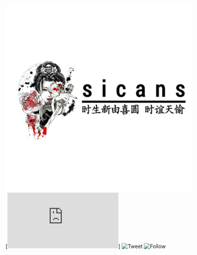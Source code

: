![alt tag](https://github.com/cantixcrew/s1cans/blob/master/img/1593113761752.png)
[![Size](https://img.shields.io/github/size/cantixcrew/s1cans/README.md)]
![Tweet](https://img.shields.io/twitter/url?style=social&url=https%3A%2F%2Ftwitter.com%2Fnenghaxor)
![Follow](https://img.shields.io/twitter/follow/nenghaxor?label=Follow&style=social)
